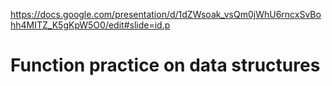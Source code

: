 https://docs.google.com/presentation/d/1dZWsoak_vsQm0jWhU6rncxSvBohh4MITZ_K5gKpW5O0/edit#slide=id.p


# Function practice on data structures
